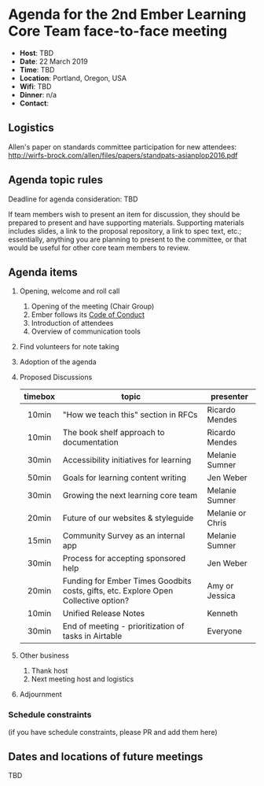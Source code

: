 
# Agenda for the 2nd Ember Learning Core Team face-to-face meeting

- **Host**: TBD
- **Date**: 22 March 2019
- **Time**: TBD
- **Location**: Portland, Oregon, USA
- **Wifi**: TBD
- **Dinner**: n/a
- **Contact**: 

## Logistics

Allen's paper on standards committee participation for new attendees: http://wirfs-brock.com/allen/files/papers/standpats-asianplop2016.pdf

## Agenda topic rules

Deadline for agenda consideration: TBD

If team members wish to present an item for discussion, they should be prepared to present and have supporting materials. Supporting materials includes slides, a link to the proposal repository, a link to spec text, etc.; essentially, anything you are planning to present to the committee, or that would be useful for other core team members to review.

## Agenda items

1. Opening, welcome and roll call
    1. Opening of the meeting (Chair Group)
    1. Ember follows its [Code of Conduct](https://emberjs.com/guidelines/)
    1. Introduction of attendees
    1. Overview of communication tools 
1. Find volunteers for note taking
1. Adoption of the agenda
1. Proposed Discussions

    | timebox | topic | presenter |
    |:-------:|-------|-----------|
    | 10min | "How we teach this" section in RFCs | Ricardo Mendes |
    | 10min | The book shelf approach to documentation | Ricardo Mendes |
    | 30min | Accessibility initiatives for learning | Melanie Sumner |
    | 50min | Goals for learning content writing | Jen Weber |
    | 30min | Growing the next learning core team | Melanie Sumner |
    | 20min | Future of our websites & styleguide | Melanie or Chris | 
    | 15min | Community Survey as an internal app | Melanie Sumner |
    | 30min | Process for accepting sponsored help | Jen Weber |
    | 20min | Funding for Ember Times Goodbits costs, gifts, etc. Explore Open Collective option? | Amy or Jessica |
    | 10min | Unified Release Notes | Kenneth |
    | 30min | End of meeting - prioritization of tasks in Airtable | Everyone |

1. Other business
    1. Thank host
    1. Next meeting host and logistics
1. Adjournment

### Schedule constraints
(if you have schedule constraints, please PR and add them here)

## Dates and locations of future meetings
TBD



